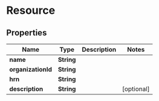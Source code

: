 

# Resource


## Properties

| Name | Type | Description | Notes |
|------------ | ------------- | ------------- | -------------|
|**name** | **String** |  |  |
|**organizationId** | **String** |  |  |
|**hrn** | **String** |  |  |
|**description** | **String** |  |  [optional] |



